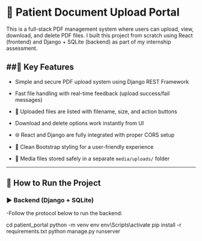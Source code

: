  
# 📄 Patient Document Upload Portal

This is a full-stack PDF management system where users can upload, view, download, and delete PDF files. I built this project from scratch using React (frontend) and Django + SQLite (backend) as part of my internship assessment.

##🌟 Key Features
-------------------

- Simple and secure PDF upload system using Django REST Framework

- Fast file handling with real-time feedback (upload success/fail messages)

- 📂 Uploaded files are listed with filename, size, and action buttons

- Download and delete options work instantly from UI

- 🌐 React and Django are fully integrated with proper CORS setup

- 🎨 Clean Bootstrap styling for a user-friendly experience

- 💾 Media files stored safely in a separate `media/uploads/` folder

---

## 🚀 How to Run the Project

### ▶️ Backend (Django + SQLite)

-Follow the protocol below to run the backend:

cd patient_portal
python -m venv env
env\Scripts\activate
pip install -r requirements.txt
python manage.py runserver
